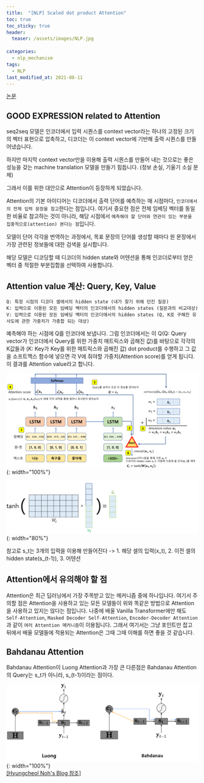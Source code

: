 ```yaml
---
title:  "[NLP] Scaled dot product Attention"
toc: true
toc_sticky: true
header:
  teaser: /assets/images/NLP.jpg

categories:
  - nlp_mechanism
tags:
  - NLP
last_modified_at: 2021-08-11
---
```


[논문](https://arxiv.org/pdf/1508.04025.pdf)

## GOOD EXPRESSION related to Attention

seq2seq 모델은 인코더에서 입력 시퀀스를 context vector라는 하나의 고정된 크기의 벡터 표현으로 압축하고, 디코더는 이 context vector에 기반해 출력 시퀀스를 만들어냈습니다.  

하지만 마지막 context vector만을 이용해 출력 시퀀스를 만들어 내는 것으로는 좋은 성능을 갖는 machine translation 모델을 만들기 힘듭니다. (정보 손실, 기울기 소실 문제)  

그래서 이를 위한 대안으로 Attention이 등장하게 되었습니다.  

Attention의 기본 아이디어는 디코더에서 출력 단어를 예측하는 매 시점마다, `인코더에서의 전체 입력 문장을 참고`한다는 점입니다. 여기서 중요한 점은 전체 임베딩 벡터를 동일한 비율로 참고하는 것이 아니라, 해당 시점에서 `예측해야 할 단어와 연관이 있는 부분을 집중적으로(attention) 본다는 점`입니다.  

모델이 단어 각각을 번역하는 과정에서, 목표 문장의 단어를 생성할 때마다 원 문장에서 가장 관련된 정보들에 대한 검색을 실시합니다.  

해당 모델은 디코딩할 때 디코더의 hidden state와 어텐션을 통해 인코더로부터 얻은 벡터 중 적절한 부분집합을 선택하여 사용합니다.  

## Attention value 계산: Query, Key, Value  

```
Q: 특정 시점의 디코더 셀에서의 hidden state (내가 찾기 위해 던진 질문)
K: 입력으로 이용된 모든 임베딩 벡터의 인코더에서의 hidden states (질문과의 비교대상)
V: 입력으로 이용된 모든 임베딩 벡터의 인코더에서의 hidden states (Q, K로 구해진 유사도에 관한 가중치가 가중합 되는 대상)
```  

예측해야 하는 시점에 Q를 인코더에 보냅니다. 그럼 인코더에서는 이 Q(Q: Query vector가 인코더에서 Query를 위한 가중치 매트릭스와 곱해진 값)를 바탕으로 각각의 K값들과 (K: Key가 Key를 위한 매트릭스와 곱해진 값) dot product를 수행하고 그 값을 소프트맥스 함수에 넣으면 각 V에 줘야할 가중치(Attention score)를 얻게 됩니다. 이 결과를 Attention value라고 합니다.  

![](/assets/images/attention_1.png){: width="100%"}  

![](/assets/images/attention_2.png){: width="80%"}  

참고로 s_t는 3개의 입력을 이용해 만들어진다 -> 1. 해당 셀의 입력(x_t), 2. 이전 셀의 hidden state(s_(t-1)), 3.  어텐션

## Attention에서 유의해야 할 점

Attention은 최근 딥러닝에서 가장 주목받고 있는 메커니즘 중에 하나입니다. 여기서 주의할 점은 Attention을 사용하고 있는 모든 모델들이 위와 똑같은 방법으로 Attention을 사용하고 있지는 않다는 점입니다. 나중에 배울 Vanilla Transformer에만 해도 `Self-Attention`, `Masked Decoder Self-Attention`, `Encoder-Decoder Attention`과 같이 `여러 Attention 메커니즘`이 이용됩니다. 그래서 여기서는 그냥 포인트만 잡고 뒤에서 배울 모델들에 적용되는 Attention은 그때 그때 이해를 하면 좋을 것 같습니다.  

## Bahdanau Attention

Bahdanau Attention이 Luong Attention과 가장 큰 다른점은 Bahdanau Attention의 Query는 s_t가 아니라, s_(t-1)이라는 점이다.  

![](/assets/images/attention_3.png){: width="100%"}  
[[Hyungcheol Noh's Blog 참조]](https://hcnoh.github.io/2019-01-01-luong-attention)